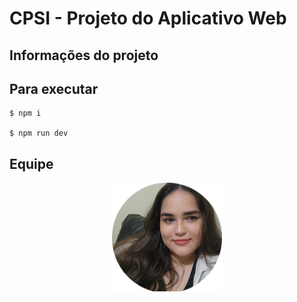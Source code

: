 # CPSI - Projeto do Aplicativo Web

## Informações do projeto

## Para executar

```
$ npm i

$ npm run dev

```

## Equipe

<div align=center>
  <a href="https://github.com/IzabelAlice"><img  src = "./equipe/foto_izabel.png" alt="Foto Izabel" height="174"></a>
</div>
